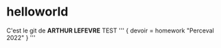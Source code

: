 <h1>helloworld</h1>
C'est le git de <strong>ARTHUR LEFEVRE</strong>
TEST
'''
{
    devoir = homework
    "Perceval 2022"
}
'''